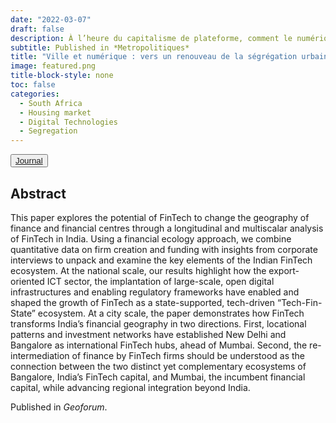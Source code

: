 ```yaml
---
date: "2022-03-07"
draft: false
description: À l’heure du capitalisme de plateforme, comment le numérique reconfigure-t-il les marchés immobiliers et l’accès au logement ? En Afrique du Sud, au Cap, la pratique du credit scoring est devenue la règle. Fondée sur une sélection par les comportements financiers, elle contribue à renouveler la ségrégation héritée de l’apartheid.
subtitle: Published in *Metropolitiques*
title: "Ville et numérique : vers un renouveau de la ségrégation urbaine au Cap ?"
image: featured.png
title-block-style: none
toc: false
categories: 
  - South Africa
  - Housing market
  - Digital Technologies
  - Segregation
---
```



<button type="button" class="btn btn-outline-success"><a href="https://metropolitiques.eu/Ville-et-numerique-vers-un-renouveau-de-la-segregation-urbaine-au-Cap.html">Journal</a></button>

## Abstract

This paper explores the potential of FinTech to change the geography of finance and financial centres through a longitudinal and multiscalar analysis of FinTech in India. Using a financial ecology approach, we combine quantitative data on firm creation and funding with insights from corporate interviews to unpack and examine the key elements of the Indian FinTech ecosystem. At the national scale, our results highlight how the export-oriented ICT sector, the implantation of large-scale, open digital infrastructures and enabling regulatory frameworks have enabled and shaped the growth of FinTech as a state-supported, tech-driven “Tech-Fin-State” ecosystem. At a city scale, the paper demonstrates how FinTech transforms India’s financial geography in two directions. First, locational patterns and investment networks have established New Delhi and Bangalore as international FinTech hubs, ahead of Mumbai. Second, the re-intermediation of finance by FinTech firms should be understood as the connection between the two distinct yet complementary ecosystems of Bangalore, India’s FinTech capital, and Mumbai, the incumbent financial capital, while advancing regional integration beyond India.


Published in *Geoforum*.

